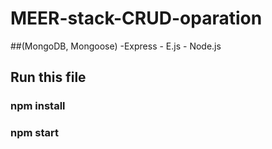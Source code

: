 # MEER-stack-CRUD-oparation
##(MongoDB, Mongoose) -Express - E.js - Node.js

<h2>Run this file</h2>
<h3>npm install<h3>
<h3>npm start<h3>
